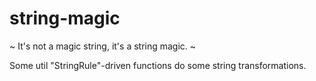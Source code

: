 # string-magic

~ It's not a magic string, it's a string magic. ~

Some util "StringRule"-driven functions do some string transformations.
